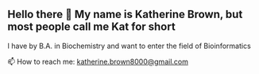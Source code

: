 ## Hello there 👋 My name is Katherine Brown, but most people call me Kat for short

I have by B.A. in Biochemistry and want to enter the field of Bioinformatics

📫 How to reach me: katherine.brown8000@gmail.com 

<!--
**Katherine-Brown-8000/Katherine-Brown-8000** is a ✨ _special_ ✨ repository because its `README.md` (this file) appears on your GitHub profile.

Here are some ideas to get you started:

- 🔭 I’m currently working on ...
- 🌱 I’m currently learning ...
- 👯 I’m looking to collaborate on ...
- 🤔 I’m looking for help with ...
- 💬 Ask me about ...
- 📫 How to reach me: ...
My email is katherine.brown8000@gmail.com
- 😄 Pronouns: ...
- ⚡ Fun fact: ...
-->

